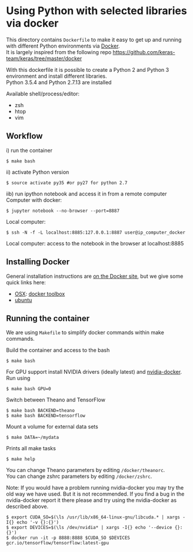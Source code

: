 # Using Python with selected libraries via docker

This directory contains `Dockerfile` to make it easy to get up and running with different Python environments via [Docker](http://www.docker.com/).  
It is largely inspired from the following repo https://github.com/keras-team/keras/tree/master/docker

With this dockerfile it is possible to create a Python 2 and Python 3 environment and install different libraries.   
Python 3.5.4 and Python 2.7.13 are installed

Available shell/process/editor:
 * zsh
 * htop
 * vim

## Workflow

i) run the container  

    $ make bash  

ii) activate Python version  

    $ source activate py35 #or py27 for python 2.7  

iib) run ipython notebook and access it in from a remote computer  
Computer with docker:  

    $ jupyter notebook --no-browser --port=8887   

Local computer:

    $ ssh -N -f -L localhost:8885:127.0.0.1:8887 user@ip_computer_docker  
    
Local computer: access to the notebook in the browser at localhost:8885  


## Installing Docker

General installation instructions are
[on the Docker site](https://docs.docker.com/installation/), but we give some
quick links here:

* [OSX](https://docs.docker.com/installation/mac/): [docker toolbox](https://www.docker.com/toolbox)
* [ubuntu](https://docs.docker.com/installation/ubuntulinux/)

 

## Running the container

We are using `Makefile` to simplify docker commands within make commands.

Build the container and access to the bash

    $ make bash

For GPU support install NVIDIA drivers (ideally latest) and
[nvidia-docker](https://github.com/NVIDIA/nvidia-docker). Run using

    $ make bash GPU=0 

Switch between Theano and TensorFlow

    $ make bash BACKEND=theano
    $ make bash BACKEND=tensorflow

Mount a volume for external data sets

    $ make DATA=~/mydata

Prints all make tasks

    $ make help

You can change Theano parameters by editing `/docker/theanorc`.  
You can change zshrc parameters by editing `/docker/zshrc`.


Note: If you would have a problem running nvidia-docker you may try the old way
we have used. But it is not recommended. If you find a bug in the nvidia-docker report
it there please and try using the nvidia-docker as described above.

    $ export CUDA_SO=$(\ls /usr/lib/x86_64-linux-gnu/libcuda.* | xargs -I{} echo '-v {}:{}')
    $ export DEVICES=$(\ls /dev/nvidia* | xargs -I{} echo '--device {}:{}')
    $ docker run -it -p 8888:8888 $CUDA_SO $DEVICES gcr.io/tensorflow/tensorflow:latest-gpu
